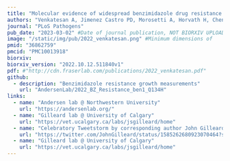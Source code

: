 ```yaml
---
title: "Molecular evidence of widespread benzimidazole drug resistance in *Ancylostoma caninum* from domestic dogs throughout the USA and discovery of a novel isotype-1 β-tubulin benzimidazole resistance mutation"
authors: "Venkatesan A, Jimenez Castro PD, Morosetti A, Horvath H, Chen R,  Redman E, Dunn K, Collins JB, **Fraser JS**, Andersen EC, Kaplan RM, Gilleard JS"
journal: "PLoS Pathogens"
pub_date: "2023-03-02" #Date of journal publication, NOT BIORXIV UPLOAD
image: "/static/img/pub/2022_venkatesan.png" #Minimum dimensions of
pmid: "36862759"
pmcid: "PMC10013918"
biorxiv:
biorxiv_version: "2022.10.12.511840v1"
pdf: #"http://cdn.fraserlab.com/publications/2022_venkatesan.pdf"
github:
  - description: "Benzimidazole resistance growth measurements"
    url: "AndersenLab/2022_BZ_Resistance_ben1_Q134H"
links:
  - name: "Andersen lab @ Northwestern University"
    url: "https://andersenlab.org/"
  - name: "Gilleard lab @ University of Calgary"
    url: "https://vet.ucalgary.ca/labs/jsgilleard/home"
  - name: "Celebratory Tweetstorm by corresponding author John Gilleard"
    url: "https://twitter.com/JohnGilleard/status/1585262680923070464?s=20&t=Kgb6mC5g82WK1v-laSN3NA"
  - name: "Gilleard lab @ University of Calgary"
    url: "https://vet.ucalgary.ca/labs/jsgilleard/home"
---
```

